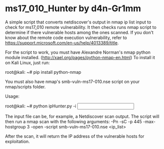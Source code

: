 # ms17_010_Hunter by d4n-Gr1mm
A simple script that converts netdiscover's output in nmap ip list input to check for ms17_010 remote vulnerability. It then checks
runs nmap script to determine if there vulnerable hosts among the ones scanned.
If you don't know about the remote code execution vulnerability, refer to https://support.microsoft.com/en-us/help/4013389/title.

For the script to work, you must have Alexandre Norman's nmap python module installed. (http://xael.org/pages/python-nmap-en.html)
To install it on Kali Linux, just run:

  root@kali: ~# pip install python-nmap

You must also have nmap's smb-vuln-ms17-010.nse script on your nmap/scripts folder.

Usage:

root@kali: ~# python ipHunter.py -i <input file>

The input file can be, for example, a Netdiscover scan output. The script will then run a nmap scan with the following arguments:
-Pn -sC -p 445 -max-hostgroup 3 -open -script smb-vuln-ms17-010.nse <ip_list>

After the scan, it will return the IP address of the vulnerable hosts for exploitation.
